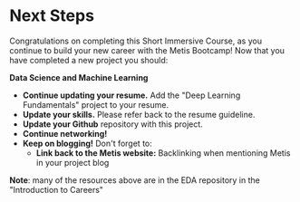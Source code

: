 # Next Steps

Congratulations on completing this Short Immersive Course, as you continue to build your new career with the Metis Bootcamp! Now that you have completed a new project you should:

**Data Science and Machine Learning**
* **Continue updating your resume.** Add the "Deep Learning Fundamentals" project to your resume. 
* **Update your skills.** Please refer back to the  resume guideline. 
* **Update your Github** repository with this project. 
* **Continue networking!**
* **Keep on blogging!** Don't forget to:
    - **Link back to the Metis website:** Backlinking when mentioning Metis in your project blog 

**Note**: many of the resources above are in the EDA repository in the "Introduction to Careers"

